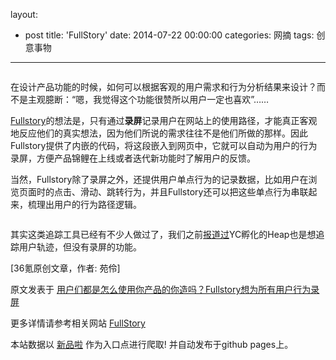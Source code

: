 layout: 
  - post 
title: 'FullStory' 
date: 2014-07-22 00:00:00 
categories: 网摘 
tags: 创意事物 
---

<p><img src="http://a.36krcnd.com/photo/2014/94c908bbf557d35efc1303e4cc69fe09.png" alt=""/></p>

<p>在设计产品功能的时候，如何可以根据客观的用户需求和行为分析结果来设计？而不是主观臆断：“嗯，我觉得这个功能很赞所以用户一定也喜欢”……</p>

<p><a target="_blank" data-no-turbolink="true" href="https://www.fullstory.com">Fullstory</a>的想法是，只有通过<strong>录屏</strong>记录用户在网站上的使用路径，才能真正客观地反应他们的真实想法，因为他们所说的需求往往不是他们所做的那样。因此Fullstory提供了内嵌的代码，将这段嵌入到网页中，它就可以自动为用户的行为录屏，方便产品锦鲤在上线或者迭代新功能时了解用户的反馈。</p>

<p>当然，Fullstory除了录屏之外，还提供用户单点行为的记录数据，比如用户在浏览页面时的点击、滑动、跳转行为，并且Fullstory还可以把这些单点行为串联起来，梳理出用户的行为路径逻辑。</p>

<p><img src="http://a.36krcnd.com/photo/2014/75092d0311301fa3e7cb7927a283f56b.png" alt=""/></p>

<p>其实这类追踪工具已经有不少人做过了，我们之前<a target="_blank" data-no-turbolink="true" href="http://www.36kr.com/t/202611">报道过</a>YC孵化的Heap也是想追踪用户轨迹，但没有录屏的功能。</p>
					<p>[<span>36氪</span>原创文章，作者: 苑伶]</p>
					<p></p>  



原文发表于 [用户们都是怎么使用你产品的你造吗？Fullstory想为所有用户行为录屏](http://www.36kr.com/p/213909.html)  

更多详情请参考相关网站 [FullStory](https://www.fullstory.com/)  

本站数据以 [新品啦](http://xinpinla.com/) 作为入口点进行爬取! 并自动发布于github pages上。  
